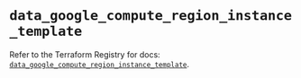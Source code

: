 # `data_google_compute_region_instance_template`

Refer to the Terraform Registry for docs: [`data_google_compute_region_instance_template`](https://registry.terraform.io/providers/hashicorp/google/6.22.0/docs/data-sources/compute_region_instance_template).
